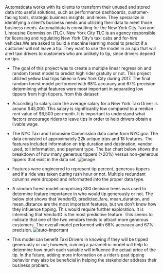 Automatidata works with its clients to transform their unused and stored data into useful solutions, such as performance dashboards, customer-facing tools, strategic business insights, and more. They specialize in identifying a client’s business needs and utilizing their data to meet those business needs. 
Automatidata is consulting for the New York City Taxi and Limousine Commission (TLC). New York City TLC is an agency responsible for licensing and regulating New York City's taxi cabs and for-hire vehicles.We are asked to build a machine learning model to predict if a customer will not leave a tip. They want to use the model in an app that will alert taxi drivers to customers who are unlikely to tip, since drivers depend on tips.

- The goal of this project was to create a multiple linear regression and random forest model to predict high rider gratuity or not. This project utilized yellow taxi trips taken in New York City during 2017. The final random forest model performed with 68% accuracy and 67% precision determining what features were most important in separating low tippers from high tippers. 
from this dataset: 
- According to salary.com the average salary for a New York Taxi Driver is around $45,000. This salary is significantly low compared to a median rent value of $6,500 per month. It is important to understand what factors encourage riders to leave tips in order to help drivers obtain a livable wage.
- The NYC Taxi and Limousine Commission data came from NYC.gov. The data consisted of approximately 22k unique trips and 18 features. The features included information on trip duration and destination, vendor used, toll information, and payment type. The bar chart below shows the breakdown of how many generous tippers (>20%) versus non-generous tippers that exist in the data set.
![image](https://github.com/RoniF-pixel/Projects/assets/121540731/c348cb1e-8e1b-4d7d-92f1-f94a42b0d1c2)

- Features were engineered to represent tip percent, generous tippers and if a ride was taken during rush hour or not. Multiple redundant columns were dropped and reformatted into the proper data type.
- A random forest model comprising 300 decision trees was used to determine feature importance in who would tip generously or not. The below plot shows that VendorID, predicted_fare, mean_duration, and mean_distance are the most important features, but we don't know how they influence tipping. This would require further exploration. It is interesting that VendorID is the most predictive feature. This seems to indicate that one of the two vendors tends to attract more generous customers. The overall model performed with 68% accuracy and 67% precision. 
![auto-important](https://github.com/RoniF-pixel/Projects/assets/121540731/107ae1fd-16c1-4268-9b57-12332020a71a)

- This model can benefit Taxi Drivers in knowing if they will be tipped generously or not; however, running a parametric model will help to determine how much each variable will influence the actual price of the tip. In the future, adding more information on a rider’s past tipping behavior may also be beneficial in helping the stakeholder address their business problem. 
